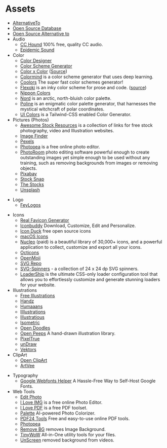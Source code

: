 # Assets

- [AlternativeTo](https://alternativeto.net)
- [Open Source Database](https://ossdatabase.com)
- [Open Source Alternative to](https://www.opensourcealternative.to)
- Audio
	+ [CC Hound](https://cchound.com) 100% free, quality CC audio.
	+ [Epidemic Sound](https://www.epidemicsound.com)
- Color
	+ [Color Designer](https://colordesigner.io)
	+ [Color Scheme Generator](https://adevade.github.io/color-scheme-generator/)
	+ [Color x Color](https://colorcolor.in) ([Source](https://github.com/saneef/color-color))
	+ [Colormind](http://colormind.io) is a color scheme generator that uses deep learning.
	+ [Coolors](https://coolors.co) The super fast color schemes generator!
	+ [Flexoki](https://stephango.com/flexoki) is an inky color scheme for prose and code. ([source](https://github.com/kepano/flexoki))
	+ [Nippon Colors](https://nipponcolors.com)
	+ [Nord](https://www.nordtheme.com) is an arctic, north-bluish color palette.
	+ [Poline](https://meodai.github.io/poline/) is an enigmatic color palette generator, that harnesses the mystical witchcraft of polar coordinates.
	+ [UI Colors](https://uicolors.app/) is a Tailwind-CSS enabled Color Generator.
- Pictures (Photos)
	+ [Awesome Stock Resources](https://github.com/neutraltone/awesome-stock-resources) is a collection of links for free stock photography, video and Illustration websites.
	+ [Image Finder](https://imagefinder.co)
	+ [Pexels](https://www.pexels.com)
	+ [Photopea](https://www.photopea.com) is a free online photo editor.
	+ [PhotoRoom](https://www.photoroom.com) photo editing software powerful enough to create outstanding images yet simple enough to be used without any training, such as removing backgrounds from images or removing objects.
	+ [Pixabay](https://pixabay.com)
	+ [Stock Snap](https://stocksnap.io)
	+ [The Stocks](http://thestocks.im)
	+ [Unsplash](https://unsplash.com)
+ Logo
	+ [FeyLogos](https://www.feylogos.com)
- Icons
	+ [Real Favicon Generator](https://realfavicongenerator.net)
	+ [Iconbuddy](https://iconbuddy.app) Download, Customize, Edit and Personalize.
	+ [Icon Duck](https://iconduck.com) free open source icons
	+ [macOS Icons](https://macosicons.com)
	+ [Nucleo](https://nucleoapp.com) (paid) is a beautiful library of 30,000+ icons, and a powerful application to collect, customize and export all your icons.
	+ [Octicons](https://primer.style/octicons/)
	+ [OpenMoji](https://hfg-gmuend.github.io/openmoji/)
	+ [SVG Repo](https://www.svgrepo.com)
	+ [SVG-Spinners](https://github.com/n3r4zzurr0/svg-spinners) - a collection of 24 x 24 dp SVG spinners.
	+ [LoaderShip](https://www.loadership.com) is the ultimate CSS-only loader configuration tool that allows you to effortlessly customize and generate stunning loaders for your website. 
- Illustrations
	+ [Free Illustrations](https://freeillustrations.xyz)
	+ [Handz](https://www.handz.design)
	+ [Humaaans](https://www.humaaans.com)
	+ [Illlustrations](https://illlustrations.co)
	+ [Illustratious](https://illustratious.com)
	+ [Isometric](https://isometric.online)
	+ [Open Doodles](https://www.opendoodles.com)
	+ [Open Peeps](https://openpeeps.com) A hand-drawn illustration library.
	+ [PixelTrue](https://www.pixeltrue.com/illustrations)
	+ [unDraw](https://undraw.co)
	+ [Vektors](https://www.vektors.pro)
- ClipArt
	+ [Open ClipArt](https://openclipart.org)
	+ [ArtVee](https://artvee.com/)
+ Typography
	+ [Google Webfonts Helper](https://gwfh.mranftl.com/fonts) A Hassle-Free Way to Self-Host Google Fonts.
+ Web Tools
	+ [Edit Photo](https://edit.photo)
	+ [I Love IMG](https://www.iloveimg.com) is a free online Photo Editor.
	+ [I Love PDF](https://www.ilovepdf.com) is a free PDF toolset.
	+ [Palette](https://palette.fm) AI-powered Photo Colorizer.
	+ [PDF24 Tools](https://www.pdf24.org) Free and easy-to-use online PDF tools.
	+ [Photopea](https://www.photopea.com)
	+ [Remove BG](https://www.remove.bg) removes Image Background.
	+ [TinyWoW](https://tinywow.com) All-in-One utility tools for your files.
	+ [UnScreen](https://www.unscreen.com) removed background from videos.